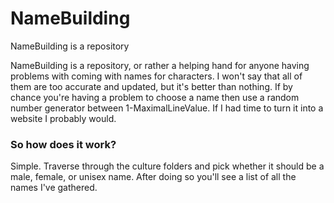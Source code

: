 # NameBuilding
NameBuilding is a repository 

NameBuilding is a repository, or rather a helping hand for anyone having problems with coming with names for characters. I won't say that all of them are too accurate and updated, but it's better than nothing. If by chance you're having a problem to choose a name then use a random number generator between 1-MaximalLineValue. If I had time to turn it into a website I probably would. 

### So how does it work?
Simple. Traverse through the culture folders and pick whether it should be a male, female, or unisex name. After doing so you'll see a list of all the names I've gathered.

